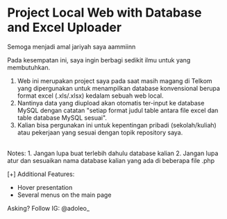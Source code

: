 <h1>Project Local Web with Database and Excel Uploader</h1>
<p>Semoga menjadi amal jariyah saya aammiinn</p>

Pada kesempatan ini, saya ingin berbagi sedikit ilmu untuk yang membutuhkan.
1. Web ini merupakan project saya pada saat masih magang di Telkom yang dipergunakan untuk menampilkan database konvensional berupa format excel (.xls/.xlsx) kedalam sebuah web local.
2. Nantinya data yang diupload akan otomatis ter-input ke database MySQL dengan catatan "setiap format judul table antara file excel dan table database MySQL sesuai".
3. Kalian bisa pergunakan ini untuk kepentingan pribadi (sekolah/kuliah) atau pekerjaan yang sesuai dengan topik repository saya.
<br>
Notes:
1. Jangan lupa buat terlebih dahulu database kalian
2. Jangan lupa atur dan sesuaikan nama database kalian yang ada di beberapa file .php

[+] Additional Features:
- Hover presentation
- Several menus on the main page

Asking?
Follow IG: @adoleo_

